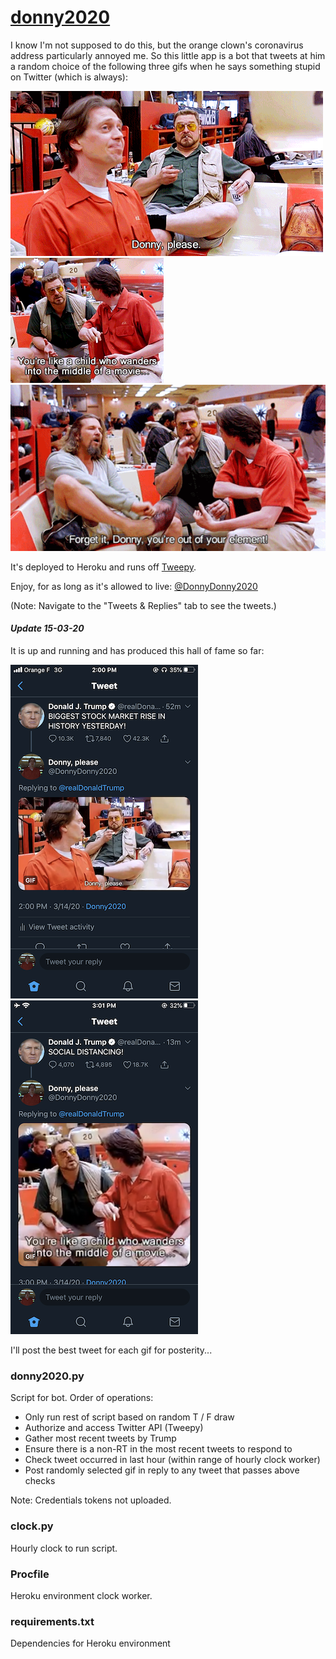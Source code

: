 # <a href="https://twitter.com/DonnyDonny2020">donny2020</a>

I know I'm not supposed to do this, but the orange clown's coronavirus address particularly annoyed me. So this little app is a bot that tweets at him a random choice of the following three gifs when he says something stupid on Twitter (which is always):

![](please.gif) ![](child.gif) ![](out_of_element.gif)

It's deployed to Heroku and runs off <a href="http://docs.tweepy.org/en/latest/">Tweepy</a>.

Enjoy, for as long as it's allowed to live: <a href="https://twitter.com/DonnyDonny2020">@DonnyDonny2020</a>

(Note: Navigate to the "Tweets & Replies" tab to see the tweets.)

#### *Update 15-03-20*

It is up and running and has produced this hall of fame so far:

<img src="https://github.com/jbachlombardo/donny2020/blob/master/IMG_0575.PNG" width="300"> <img src="https://github.com/jbachlombardo/donny2020/blob/master/IMG_0576.PNG" width="300">

I'll post the best tweet for each gif for posterity...

### donny2020.py

Script for bot. Order of operations:
- Only run rest of script based on random T / F draw
- Authorize and access Twitter API (Tweepy)
- Gather most recent tweets by Trump
- Ensure there is a non-RT in the most recent tweets to respond to
- Check tweet occurred in last hour (within range of hourly clock worker)
- Post randomly selected gif in reply to any tweet that passes above checks

Note: Credentials tokens not uploaded.

### clock.py

Hourly clock to run script.

### Procfile

Heroku environment clock worker.

### requirements.txt

Dependencies for Heroku environment
